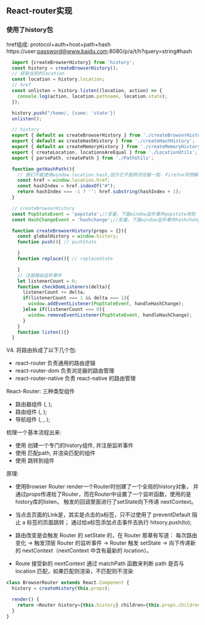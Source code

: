 ## React-router实现

### 使用了history包

href组成: protocol+auth+host+path+hash
https://user:password@www.baidu.com:8080/p/a/t/h?query=string#hash

```js
  import {createBrowserHistory} from 'history';
  const history = createBrowserHistory();
  // 获取当前的location
  const location = history.location;
  // href 
  const unlisten = history.listen((location, action) => {
    console.log(action, location.pathname, location.state);
  });

  history.push("/home/, {some: 'state'})
  unlisten();
```

``` js
  // history 
  export { default as createBrowserHistory } from './createBrowserHistory';
  export { default as createHashHistory } from './createHashHistory';
  export { default as createMemoryHistory } from './createMemoryHistory';
  export { createLocation, locationsAreEqual } from './LocationUtils';
  export { parsePath, createPath } from './PathUtils';
```

```js
  function getHashPath(){
    // 我们不能使用window.location.hash,因为它不是跨浏览器一致- Firefox将预解码它!
    const href = window.location.href;
    const hashIndex = href.indexOf("#");
    return hashIndex === -1 ? '': href.substring(hashIndex + 1);  
  }
```


``` js 
  // createBrowserHistory
  const PopStateEvent = 'popstate';//变量，下面window监听事件popstate用到
  const HashChangeEvent = 'hashchange';//变量，下面window监听事件hashchange用到

  function createBrowserHistory(props = {}){
    const globalHistory = window.history;
    function push(){ // pushState 

    }
    function replace(){ // replaceState

    }
    // 注册路由监听事件
    let listenerCount = 0;
    function checkDomListeners(delta){
      listenerCount += delta;
      if(listenerCount === 1 && delta === 1){
        window.addEventListener(PopStateEvent, handleHashChange);
      }else if(listenerCount === 0){
        window.removeEventListener(PopStateEvent, handleHashChange);
      }
    }
    function listen(){}
  }
```

V4. 将路由拆成了以下几个包:

- react-router 负责通用的路由逻辑
- react-router-dom 负责浏览器的路由管理
- react-router-native 负责 react-native 的路由管理

React-Router: 三种类型组件

- 路由器组件 (<BrowserRouter>, <HashRouter>);
- 路由组件 (<Route>, <Switch>);
- 导航组件 (<Link>, <NavLink>, <Redirect>);

梳理一个基本流程出来:

- 使用<BrowserRouter> 创建一个专门的history组件, 并注册监听事件
- 使用<Route> 匹配path, 并渲染匹配的组件
- 使用<Link> 跳转到组件

原理:

- 使用Browser Router render一个Router时创建了一个全局的history对象，
  并通过props传递给了Router，而在Router中设置了一个监听函数，使用的是history库的listen，
  触发的回调里面进行了setState向下传递 nextContext。

- 当点击页面的Link是，其实是点击的a标签，只不过使用了 preventDefault 阻止 a 标签的页面跳转；
  通过给a标签添加点击事件去执行 hitsory.push(to);

- 路由改变是会触发 Router 的 setState 的，在 Router 那章有写道：
  每次路由变化 -> 触发顶层 Router 的监听事件 -> Router 触发 setState -> 向下传递新的 nextContext（nextContext 中含有最新的 location）。
- Route 接受新的 nextContext 通过 matchPath 函数来判断 path 是否与 location 匹配，如果匹配则渲染，不匹配则不渲染


```js
class BrowserRouter extends React.Component {
  history = createHistory(this.props);

  render() {
    return <Router history={this.history} children={this.props.children} />;
  }
}
```


